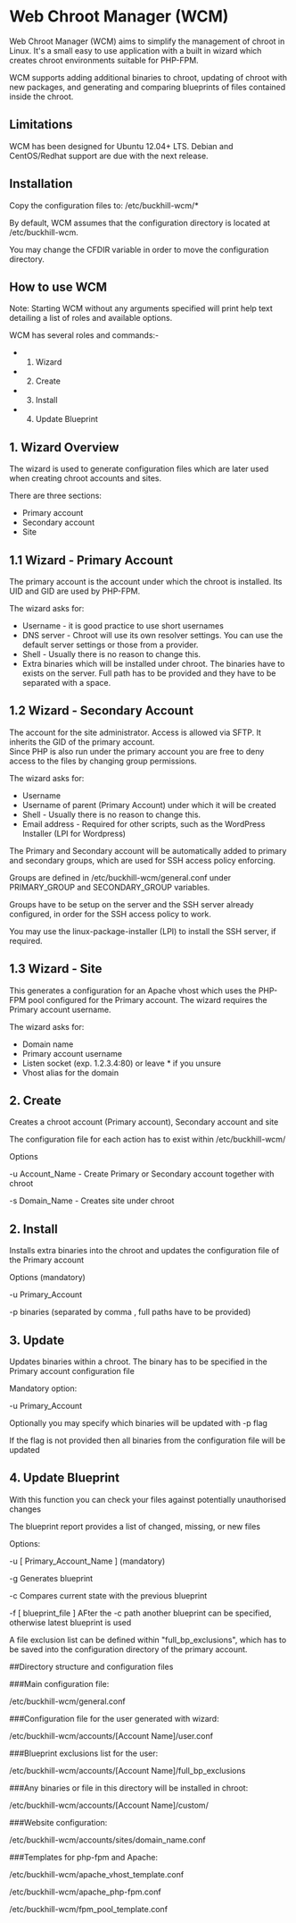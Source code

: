 Web Chroot Manager (WCM) 
==================

Web Chroot Manager (WCM) aims to simplify the management of chroot in Linux.  It's a small easy to use application with a built in wizard which creates chroot environments suitable for PHP-FPM.

WCM supports adding additional binaries to chroot, updating of chroot with new packages, and generating and comparing blueprints of files contained inside the chroot.

## Limitations

WCM has been designed for Ubuntu 12.04+ LTS.  Debian and CentOS/Redhat support are due with the next release.

## Installation

Copy the configuration files to: /etc/buckhill-wcm/* 

By default, WCM assumes that the configuration directory is located at /etc/buckhill-wcm.

You may change the CFDIR variable in order to move the configuration directory.

## How to use WCM

Note: Starting WCM without any arguments specified will print help text detailing a list of roles and available options.

WCM has several roles and commands:-

- 1. Wizard
- 2. Create
- 3. Install
- 4. Update Blueprint

## 1. Wizard Overview

The wizard is used to generate configuration files which are later used when creating chroot accounts and sites.

There are three sections:

- Primary account
- Secondary account
- Site

## 1.1 Wizard - Primary Account

The primary account is the account under which the chroot is installed. Its UID and GID are used by PHP-FPM.

The wizard asks for:

- Username - it is good practice to use short usernames
- DNS server - Chroot will use its own resolver settings. You can use the default server settings or those from a provider.
- Shell - Usually there is no reason to change this.
- Extra binaries which will be installed under chroot. The binaries have to exists on the server.  Full path has to be provided and they have to be separated with a space.

## 1.2 Wizard - Secondary Account

The account for the site administrator. Access is allowed via SFTP.  It inherits the GID of the primary account.  
Since PHP is also run under the primary account you are free to deny access to the files by changing group permissions.

The wizard asks for:

- Username
- Username of parent (Primary Account) under which it will be created
- Shell - Usually there is no reason to change this.
- Email address - Required for other scripts, such as the WordPress Installer (LPI for Wordpress)

The Primary and Secondary account will be automatically added to primary and secondary groups, which are used 
for SSH access policy enforcing. 

Groups are defined in /etc/buckhill-wcm/general.conf under PRIMARY_GROUP and SECONDARY_GROUP variables.

Groups have to be setup on the server and the SSH server already configured, in order for the SSH access policy to work. 

You may use the linux-package-installer (LPI) to install the SSH server, if required.

## 1.3 Wizard - Site

This generates a configuration for an Apache vhost which uses the PHP-FPM pool configured for the Primary account. 
The wizard requires the Primary account username.

The wizard asks for:

- Domain name
- Primary account username
- Listen socket (exp. 1.2.3.4:80) or leave * if you unsure
- Vhost alias for the domain

## 2. Create

Creates a chroot account (Primary account), Secondary account and site

The configuration file for each action has to exist within /etc/buckhill-wcm/

Options

-u Account_Name - Create Primary or Secondary account together with chroot

-s Domain_Name - Creates site under chroot

## 2. Install

Installs extra binaries into the chroot and updates the configuration file of the Primary account

Options (mandatory)

-u Primary_Account

-p binaries (separated by comma , full paths have to be provided)

## 3. Update

Updates binaries within a chroot.  The binary has to be specified in the Primary account configuration file

Mandatory option:

-u Primary_Account

Optionally you may specify which binaries will be updated with -p flag

If the flag is not provided then all binaries from the configuration file will be updated

## 4. Update Blueprint

With this function you can check your files against potentially unauthorised changes

The blueprint report provides a list of changed, missing, or new files

Options:

-u [ Primary_Account_Name ] (mandatory)

-g Generates blueprint

-c Compares current state with the previous blueprint

-f [ blueprint_file ] AFter the -c path another blueprint can be specified, otherwise latest blueprint is used

A file exclusion list can be defined within "full_bp_exclusions", which has to be saved into the configuration directory of the primary account.

##Directory structure and configuration files
 
###Main configuration file:

/etc/buckhill-wcm/general.conf

###Configuration file for the user generated with wizard:

/etc/buckhill-wcm/accounts/[Account Name]/user.conf

###Blueprint exclusions list for the user:

/etc/buckhill-wcm/accounts/[Account Name]/full_bp_exclusions

###Any binaries or file in this directory will be installed in chroot:

/etc/buckhill-wcm/accounts/[Account Name]/custom/

###Website configuration:

/etc/buckhill-wcm/accounts/sites/domain_name.conf

###Templates for php-fpm and Apache:

/etc/buckhill-wcm/apache_vhost_template.conf

/etc/buckhill-wcm/apache_php-fpm.conf

/etc/buckhill-wcm/fpm_pool_template.conf

